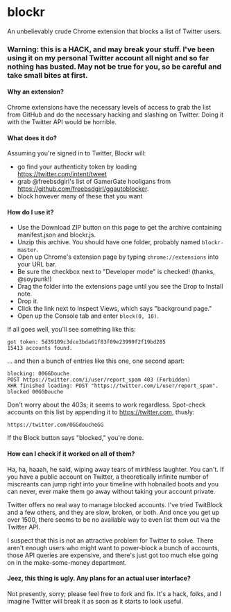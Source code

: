 blockr
======

An unbelievably crude Chrome extension that blocks a list of Twitter users.

### Warning: this is a HACK, and may break your stuff. I've been using it on my personal Twitter account all night and so far nothing has busted. May not be true for you, so be careful and take small bites at first.

#### Why an extension?

Chrome extensions have the necessary levels of access to grab the list from GitHub and do the necessary hacking and slashing on Twitter. Doing it with the Twitter API would be horrible.

#### What does it do?

Assuming you're signed in to Twitter, Blockr will:

- go find your authenticity token by loading https://twitter.com/intent/tweet
- grab @freebsdgirl's list of GamerGate hooligans from https://github.com/freebsdgirl/ggautoblocker.
- block however many of these that you want

#### How do I use it?

- Use the Download ZIP button on this page to get the archive containing manifest.json and blockr.js.
- Unzip this archive. You should have one folder, probably named `blockr-master`.
- Open up Chrome's extension page by typing `chrome://extensions` into your URL bar.
- Be sure the checkbox next to "Developer mode" is checked! (thanks, @soypunk!)
- Drag the folder into the extensions page until you see the Drop to Install note.
- Drop it.
- Click the link next to Inspect Views, which says "background page."
- Open up the Console tab and enter `block(0, 10)`.

If all goes well, you'll see something like this:

    got token: 5d39109c3dce3bda61f83f09e23999f2f19bd285
    15413 accounts found.
    
... and then a bunch of entries like this one, one second apart:

    blocking: 00GGDouche 
    POST https://twitter.com/i/user/report_spam 403 (Forbidden)
    XHR finished loading: POST "https://twitter.com/i/user/report_spam".
    blocked 00GGDouche 
    
Don't worry about the 403s; it seems to work regardless. Spot-check accounts on this list by appending it to https://twitter.com, thusly:

    https://twitter.com/0GGdoucheGG

If the Block button says "blocked," you're done. 

#### How can I check if it worked on all of them?

Ha, ha, haaah, he said, wiping away tears of mirthless laughter. You can't. If you have a public account on Twitter, a theoretically infinite number of miscreants can jump right into your timeline with hobnailed boots and you can never, ever make them go away without taking your account private.

Twitter offers no real way to manage blocked accounts. I've tried TwitBlock and a few others, and they are slow, broken, or both.  And once you get up over 1500, there seems to be no available way to even list them out via the Twitter API. 

I suspect that this is not an attractive problem for Twitter to solve. There aren't enough users who might want to power-block a bunch of accounts, those API queries are expensive, and there's just got too much else going on in the make-some-money department.

#### Jeez, this thing is ugly. Any plans for an actual user interface? 

Not presently, sorry; please feel free to fork and fix. It's a hack, folks, and I imagine Twitter will break it as soon as it starts to look useful.

